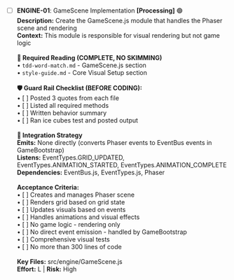 - [ ] **ENGINE-01**: GameScene Implementation **[Processing]** 🟢<br/>**Description:** Create the GameScene.js module that handles the Phaser scene and rendering<br/>**Context:** This module is responsible for visual rendering but not game logic<br/><br/>**📖 Required Reading (COMPLETE, NO SKIMMING)**<br/>• `tdd-word-match.md` - GameScene.js section<br/>• `style-guide.md` - Core Visual Setup section<br/><br/>**🛡️ Guard Rail Checklist (BEFORE CODING):**<br/>• [ ] Posted 3 quotes from each file<br/>• [ ] Listed all required methods<br/>• [ ] Written behavior summary<br/>• [ ] Ran ice cubes test and posted output<br/><br/>**🔗 Integration Strategy**<br/>**Emits:** None directly (converts Phaser events to EventBus events in GameBootstrap)<br/>**Listens:** EventTypes.GRID_UPDATED, EventTypes.ANIMATION_STARTED, EventTypes.ANIMATION_COMPLETE<br/>**Dependencies:** EventBus.js, EventTypes.js, Phaser<br/><br/>**Acceptance Criteria:**<br/>• [ ] Creates and manages Phaser scene<br/>• [ ] Renders grid based on grid state<br/>• [ ] Updates visuals based on events<br/>• [ ] Handles animations and visual effects<br/>• [ ] No game logic - rendering only<br/>• [ ] No direct event emission - handled by GameBootstrap<br/>• [ ] Comprehensive visual tests<br/>• [ ] No more than 300 lines of code<br/><br/>**Key Files:** src/engine/GameScene.js<br/>**Effort:** L | **Risk:** High